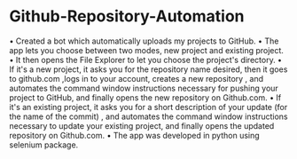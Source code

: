 # Github-Repository-Automation
• Created a bot which automatically uploads my projects to GitHub.
• The app lets you choose between two modes, new project and existing project.
• It then opens the File Explorer to let you choose the project's directory.
• If it's a new project, it asks you for the repository name desired, then it goes to github.com ,logs in to your account, creates a new repository 
, and automates the command window instructions necessary for pushing your project to GitHub, and finally opens the new repository on Github.com.
• If it's an existing project, it asks you for a short description of your update (for the name of the commit) , and automates the command window instructions necessary to update your existing project, and finally opens the updated repository on Github.com.
• The app was developed in python using selenium package.
